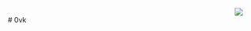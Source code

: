 <img align="right" src="https://github-readme-stats.vercel.app/api?username=one-pyy&show_icons=true" />

　　# 0vk
